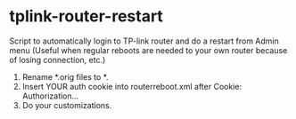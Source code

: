 # tplink-router-restart
Script to automatically login to TP-link router and do a restart from Admin menu
(Useful when regular reboots are needed to your own router because of losing connection, etc.)

1. Rename *.orig files to *.
2. Insert YOUR auth cookie into routerreboot.xml after Cookie: Authorization...
3. Do your customizations.
